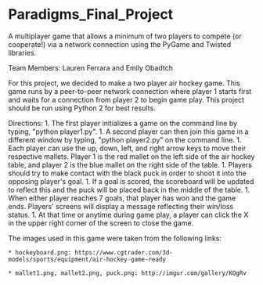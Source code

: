 # Paradigms_Final_Project
 A multiplayer game that allows a minimum of two players to compete (or cooperate!) via a network connection using the PyGame and Twisted libraries. 

 Team Members: Lauren Ferrara and Emily Obadtch

 For this project, we decided to make a two player air hockey game. This game runs by a peer-to-peer network connection where player 1 starts first and waits for a connection from player 2 to begin game play. This project should be run using Python 2 for best results.

 Directions: 
	1. The first player initializes a game on the command line by typing, "python player1.py".
	1. A second player can then join this game in a different window by typing, "python player2.py" on the command line.
	1. Each player can use the up, down, left, and right arrow keys to move their respective mallets. Player 1 is the red mallet on the left side of the air hockey table, and player 2 is the blue mallet on the right side of the table.
	1. Players should try to make contact with the black puck in order to shoot it into the opposing player's goal.
	1. If a goal is scored, the scoreboard will be updated to reflect this and the puck will be placed back in the middle of the table.
	1. When either player reaches 7 goals, that player has won and the game ends. Players' screens will display a message reflecting their win/loss status.
	1. At that time or anytime during game play, a player can click the X in the upper right corner of the screen to close the game.


The images used in this game were taken from the following links:

	* hockeyboard.png: https://www.cgtrader.com/3d-models/sports/equipment/air-hockey-game-ready

	* mallet1.png, mallet2.png, puck.png: http://imgur.com/gallery/KQgRv
